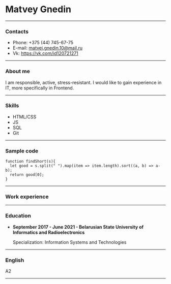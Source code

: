 # Matvey Gnedin
___
### Contacts
* Phone: +375 (44) 745-67-75
* E-mail: matvej.gnedin.10@mail.ru
* Vk: https://vk.com/id120721271

___
### About me

I am responsible, active, stress-resistant. I would like to gain experience in IT, more specifically in Frontend.
___
### Skills

* HTML/CSS
* JS
* SQL
* Git
___

### Sample code
```
function findShort(s){
  let good = s.split(" ").map(item => item.length).sort((a, b) => a-b);
  return good[0];
}
```
___

### Work experience
___

### Education
* __September 2017 - June 2021 - Belarusian State University of Informatics and Radioelectronics__
     
    Specialization: Information Systems and Technologies

___
### English
A2
___